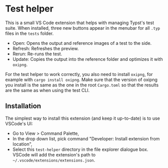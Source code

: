 # Test helper

This is a small VS Code extension that helps with managing Typst's test suite.
When installed, three new buttons appear in the menubar for all `.typ` files in
the `tests` folder.

- Open: Opens the output and reference images of a test to the side.
- Refresh: Refreshes the preview.
- Rerun: Re-runs the test.
- Update: Copies the output into the reference folder and optimizes
  it with `oxipng`.

For the test helper to work correctly, you also need to install `oxipng`, for
example with `cargo install oxipng`. Make sure that the version of oxipng you
install is the same as the one in the root `Cargo.toml` so that the results are
the same as when using the test CLI.

## Installation
The simplest way to install this extension (and keep it up-to-date) is to use VSCode's UI:
* Go to View > Command Palette,
* In the drop down list, pick command "Developer: Install extension from location",
* Select this `test-helper` directory in the file explorer dialogue box. VSCode will add
the extension's path to `~/.vscode/extensions/extensions.json`.
